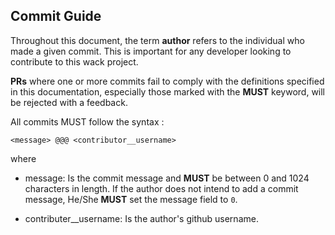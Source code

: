 

## Commit Guide

Throughout this document, the term __author__ refers to the individual who made a given commit.
This is important for any developer looking to contribute to this wack project.

**PRs** where one or more commits fail to comply with the definitions specified in this documentation,
especially those marked with the **MUST** keyword, will be rejected with a feedback.

All commits MUST follow the syntax : 

```
<message> @@@ <contributor__username>
```
where 

- message: Is the commit message and **MUST** be between 0 and 1024 characters in length. If the author does 
           not intend to add a commit message, He/She **MUST** set the message field to `0`.

- contributer__username: Is the author's github username.
